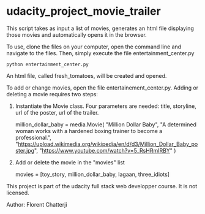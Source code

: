 # udacity_project_movie_trailer

This script takes as input a list of movies, generates an html file displaying those movies and automatically opens it in the browser.

To use, clone the files on your computer, open the command line and navigate to the files. Then, simply execute the file entertainment_center.py

    python entertainment_center.py

An html file, called fresh_tomatoes, will be created and opened. 

To add or change movies, open the file entertainement_center.py. Adding or deleting a movie requires two steps:

1. Instantiate the Movie class. Four parameters are needed: title, storyline, url of the poster, url of the trailer. 

    million_dollar_baby = media.Movie(
        "Million Dollar Baby",
        "A determined woman works with a hardened boxing trainer to become a professional.",
        "https://upload.wikimedia.org/wikipedia/en/d/d3/Million_Dollar_Baby_poster.jpg",
        "https://www.youtube.com/watch?v=5_RsHRmIRBY"
        )

2. Add or delete the movie in the "movies" list

    movies = [toy_story, million_dollar_baby, lagaan, three_idiots]

This project is part of the udacity full stack web developper course. It is not licensed.


Author: Florent Chatterji
